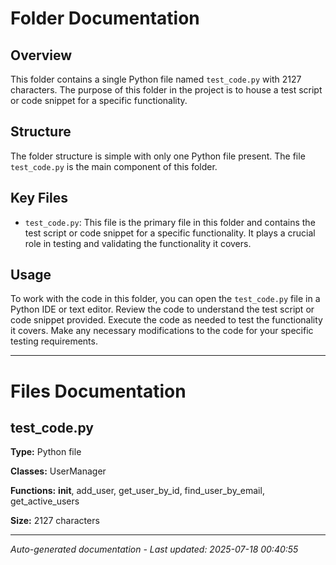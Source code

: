 # Folder Documentation

## Overview
This folder contains a single Python file named `test_code.py` with 2127 characters. The purpose of this folder in the project is to house a test script or code snippet for a specific functionality.

## Structure
The folder structure is simple with only one Python file present. The file `test_code.py` is the main component of this folder.

## Key Files
- `test_code.py`: This file is the primary file in this folder and contains the test script or code snippet for a specific functionality. It plays a crucial role in testing and validating the functionality it covers.

## Usage
To work with the code in this folder, you can open the `test_code.py` file in a Python IDE or text editor. Review the code to understand the test script or code snippet provided. Execute the code as needed to test the functionality it covers. Make any necessary modifications to the code for your specific testing requirements.

---

# Files Documentation

## test_code.py

**Type:** Python file

**Classes:** UserManager

**Functions:** __init__, add_user, get_user_by_id, find_user_by_email, get_active_users

**Size:** 2127 characters



---
*Auto-generated documentation - Last updated: 2025-07-18 00:40:55*
